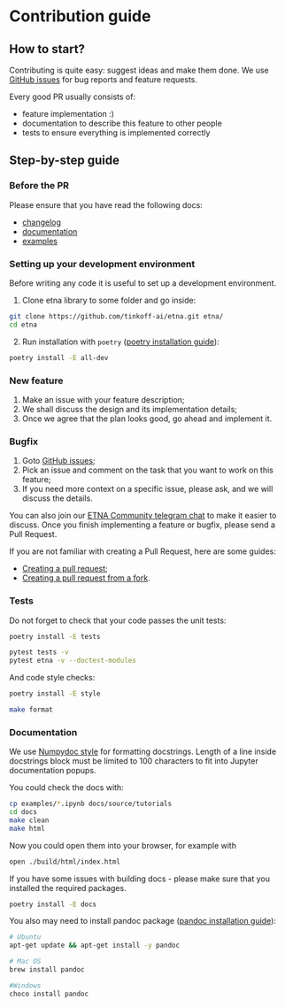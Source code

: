 # Contribution guide

## How to start?

Contributing is quite easy: suggest ideas and make them done.
We use [GitHub issues](https://github.com/tinkoff-ai/etna/issues) for bug reports and feature requests.

Every good PR usually consists of:
- feature implementation :)
- documentation to describe this feature to other people
- tests to ensure everything is implemented correctly

## Step-by-step guide

### Before the PR
Please ensure that you have read the following docs:
- [changelog](https://github.com/tinkoff-ai/etna/blob/master/CHANGELOG.md)
- [documentation](https://etna-docs.netlify.app/)
- [examples](https://github.com/tinkoff-ai/etna/tree/master/examples)

### Setting up your development environment

Before writing any code it is useful to set up a development environment.
1. Clone etna library to some folder and go inside:
```bash
git clone https://github.com/tinkoff-ai/etna.git etna/
cd etna
```
2. Run installation with `poetry` ([poetry installation guide](https://python-poetry.org/docs/#installation)):
```bash
poetry install -E all-dev
```

### New feature

1. Make an issue with your feature description;
2. We shall discuss the design and its implementation details;
3. Once we agree that the plan looks good, go ahead and implement it.

### Bugfix

1. Goto [GitHub issues](https://github.com/tinkoff-ai/etna/issues);
2. Pick an issue and comment on the task that you want to work on this feature;
3. If you need more context on a specific issue, please ask, and we will discuss the details.

You can also join our [ETNA Community telegram chat](https://t.me/etna_support) to make it easier to discuss.
Once you finish implementing a feature or bugfix, please send a Pull Request.

If you are not familiar with creating a Pull Request, here are some guides:
- [Creating a pull request](https://help.github.com/articles/creating-a-pull-request/);
- [Creating a pull request from a fork](https://docs.github.com/en/pull-requests/collaborating-with-pull-requests/proposing-changes-to-your-work-with-pull-requests/creating-a-pull-request-from-a-fork).

### Tests

Do not forget to check that your code passes the unit tests:
```bash
poetry install -E tests

pytest tests -v
pytest etna -v --doctest-modules
```
And code style checks:
```bash
poetry install -E style

make format
```

### Documentation

We use [Numpydoc style](https://numpydoc.readthedocs.io/en/latest/format.html) for formatting docstrings.
Length of a line inside docstrings block must be limited to 100 characters to fit into Jupyter documentation popups.

You could check the docs with:
```bash
cp examples/*.ipynb docs/source/tutorials
cd docs
make clean
make html
```

Now you could open them into your browser, for example with
```bash
open ./build/html/index.html
```

If you have some issues with building docs - please make sure that you installed the required packages.

```bash
poetry install -E docs
```
You also may need to install pandoc package ([pandoc installation guide](https://pandoc.org/installing.html)):
```bash
# Ubuntu
apt-get update && apt-get install -y pandoc

# Mac OS
brew install pandoc

#Windows
choco install pandoc
```
